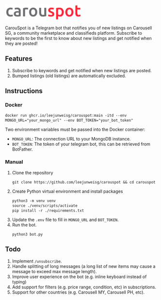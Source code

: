 <img src="./assets/logo-transparent.png" width="50%" height="50%" title="Logo" alt="Logo">

CarouSpot is a Telegram bot that notifies you of new listings on Carousell SG, a community marketplace and classifieds platform.
Subscribe to keywords to be the first to know about new listings and get notified when they are posted!

## Features
1. Subscribe to keywords and get notified when new listings are posted.
2. Bumped listings (old listings) are automatically excluded.

## Instructions
### Docker
```shell
docker run ghcr.io/leejunweisg/carouspot:main -itd --env MONGO_URL="your_mongo_url" --env BOT_TOKEN="your_bot_token"
```
Two environment variables must be passed into the Docker container:
- `MONGO_URL`: The connection URL to your MongoDB instance.
- `BOT_TOKEN`: The token of your telegram bot, this can be retrieved from BotFather.

### Manual
1. Clone the repository
    ```shell
    git clone https://github.com/leejunweisg/carouspot && cd carouspot
    ```
2. Create Python virtual environment and install packages
    ```shell
    python3 -m venv venv
    source ./venv/scripts/activate
    pip install -r ./requirements.txt
    ```
3. Update the `.env` file to fill in `MONGO_URL` and `BOT_TOKEN`.
4. Run the bot.
   ```shell
   python3 bot.py
   ```

## Todo
1. Implement `/unsubscribe`.
2. Handle splitting of long messages (a long list of new items may cause a message to exceed max message length).
3. Improve user experience on the bot (e.g. inline keyboard instead of typing)
4. Add support for filters (e.g. price range, condition, etc) in subscriptions.
5. Support for other countries (e.g. Carousell MY, Carousell PH, etc).
